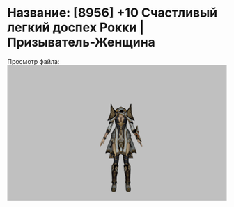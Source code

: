 # Название: [8956] +10 Счастливый легкий доспех Рокки | Призыватель-Женщина

Просмотр файла:
![p090032.png](p090032.png)